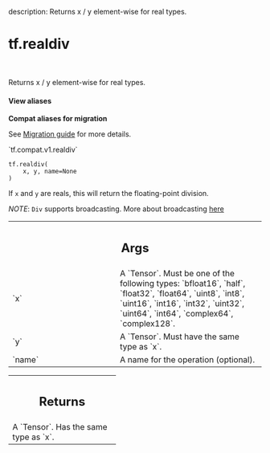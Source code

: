 description: Returns x / y element-wise for real types.

<div itemscope itemtype="http://developers.google.com/ReferenceObject">
<meta itemprop="name" content="tf.realdiv" />
<meta itemprop="path" content="Stable" />
</div>

# tf.realdiv

<!-- Insert buttons and diff -->

<table class="tfo-notebook-buttons tfo-api nocontent" align="left">

</table>



Returns x / y element-wise for real types.

<section class="expandable">
  <h4 class="showalways">View aliases</h4>
  <p>
<b>Compat aliases for migration</b>
<p>See
<a href="https://www.tensorflow.org/guide/migrate">Migration guide</a> for
more details.</p>
<p>`tf.compat.v1.realdiv`</p>
</p>
</section>

<pre class="devsite-click-to-copy prettyprint lang-py tfo-signature-link">
<code>tf.realdiv(
    x, y, name=None
)
</code></pre>



<!-- Placeholder for "Used in" -->

If `x` and `y` are reals, this will return the floating-point division.

*NOTE*: `Div` supports broadcasting. More about broadcasting
[here](http://docs.scipy.org/doc/numpy/user/basics.broadcasting.html)

<!-- Tabular view -->
 <table class="responsive fixed orange">
<colgroup><col width="214px"><col></colgroup>
<tr><th colspan="2"><h2 class="add-link">Args</h2></th></tr>

<tr>
<td>
`x`
</td>
<td>
A `Tensor`. Must be one of the following types: `bfloat16`, `half`, `float32`, `float64`, `uint8`, `int8`, `uint16`, `int16`, `int32`, `uint32`, `uint64`, `int64`, `complex64`, `complex128`.
</td>
</tr><tr>
<td>
`y`
</td>
<td>
A `Tensor`. Must have the same type as `x`.
</td>
</tr><tr>
<td>
`name`
</td>
<td>
A name for the operation (optional).
</td>
</tr>
</table>



<!-- Tabular view -->
 <table class="responsive fixed orange">
<colgroup><col width="214px"><col></colgroup>
<tr><th colspan="2"><h2 class="add-link">Returns</h2></th></tr>
<tr class="alt">
<td colspan="2">
A `Tensor`. Has the same type as `x`.
</td>
</tr>

</table>

